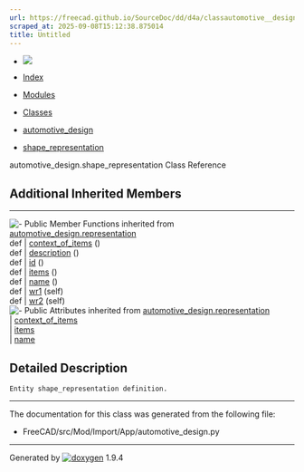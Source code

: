 ```yaml
---
url: https://freecad.github.io/SourceDoc/dd/d4a/classautomotive__design_1_1shape__representation.html
scraped_at: 2025-09-08T15:12:38.875014
title: Untitled
---
```


  * [ ![](https://www.freecad.org/svg/logo-freecad.svg) ](https://freecadweb.org "FreeCAD")
  * [Index](../../index.html "Index")
  * [Modules](../../modules.html "Modules list")
  * [Classes](../../annotated.html "Annotated list")

  * [automotive_design](../../d4/ddf/namespaceautomotive__design.html)
  * [shape_representation](../../dd/d4a/classautomotive__design_1_1shape__representation.html)

automotive_design.shape_representation Class Reference

##  Additional Inherited Members  
  
---  
![-](../../closed.png) Public Member Functions inherited from
[automotive_design.representation](../../d8/de0/classautomotive__design_1_1representation.html)  
def | [context_of_items](../../d8/de0/classautomotive__design_1_1representation.html#a84aa53a72cb77281167d77185bedab5e) ()  
def | [description](../../d8/de0/classautomotive__design_1_1representation.html#a1d35c39d45f16f922cf4360da4ec3778) ()  
def | [id](../../d8/de0/classautomotive__design_1_1representation.html#a85343890335f87c91cff60e7988263d8) ()  
def | [items](../../d8/de0/classautomotive__design_1_1representation.html#a84b16fedad2273190b6dd316673d9752) ()  
def | [name](../../d8/de0/classautomotive__design_1_1representation.html#af640f954805b1a2b3d1a4a4ee9c55d24) ()  
def | [wr1](../../d8/de0/classautomotive__design_1_1representation.html#a167ca694a87f2233508375472af08fb1) (self)  
def | [wr2](../../d8/de0/classautomotive__design_1_1representation.html#ab3c63c6621183d774bb49cd3605f4358) (self)  
![-](../../closed.png) Public Attributes inherited from
[automotive_design.representation](../../d8/de0/classautomotive__design_1_1representation.html)  
|
[context_of_items](../../d8/de0/classautomotive__design_1_1representation.html#aaf5fe9839e199ab5390651177efcc497)  
|
[items](../../d8/de0/classautomotive__design_1_1representation.html#aa8058fe959724be16897e4409e870128)  
|
[name](../../d8/de0/classautomotive__design_1_1representation.html#add191f3372f9224b28aa809871533b65)  
  
## Detailed Description

    
    
    Entity shape_representation definition.

* * *

The documentation for this class was generated from the following file:

  * FreeCAD/src/Mod/Import/App/automotive_design.py

* * *

Generated by
[![doxygen](../../doxygen.svg)](https://www.doxygen.org/index.html) 1.9.4

